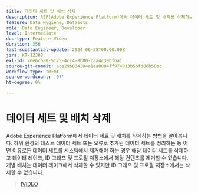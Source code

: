 ```yaml
---
title: 데이터 세트 및 배치 삭제
description: AEP(Adobe Experience Platform)에서 데이터 세트 및 배치를 삭제하는 방법을 알아봅니다.
feature: Data Hygiene, Datasets
role: Data Engineer, Developer
level: Intermediate
doc-type: Feature Video
duration: 356
last-substantial-update: 2024-06-28T00:00:00Z
jira: KT-12388
exl-id: 76e6cba0-5175-4cc4-8b80-caa4c39bfba1
source-git-commit: ace29b834284a1ea0884ff974913b5bfd88b50ec
workflow-type: tm+mt
source-wordcount: '97'
ht-degree: 0%

---
```


# 데이터 세트 및 배치 삭제

Adobe Experience Platform에서 데이터 세트 및 배치를 삭제하는 방법을 알아봅니다. 하위 환경의 테스트 데이터 세트 또는 오류로 추가된 데이터 세트를 정리하는 등 어떤 이유로든 데이터 세트를 시스템에서 제거해야 하는 경우 해당 데이터 세트를 삭제하고 데이터 레이크, ID 그래프 및 프로필 저장소에서 해당 컨텐츠를 제거할 수 있습니다. 개별 배치는 데이터 레이크에서 삭제할 수 있지만 ID 그래프 및 프로필 저장소에서는 삭제할 수 없습니다.

>[!VIDEO](https://video.tv.adobe.com/v/3429790/?learn=on)
